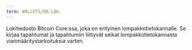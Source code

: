 ```yaml
---
term: WALLETS/DB.LOG
---
```


Lokitiedosto Bitcoin Core:ssa, joka on erityinen lompakkotietokannalle. Se kirjaa tapahtumat ja tapahtumiin liittyvät seikat lompakkotietokannasta vianmääritystarkoituksia varten.
